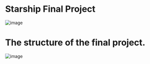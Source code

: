 # Starship Final Project
 
![image](https://user-images.githubusercontent.com/73644506/175007652-184b5338-292e-4a27-8272-7855e26fd45f.png)

# The structure of the final project.

![image](https://user-images.githubusercontent.com/73644506/181433133-4da0ede1-63a4-4546-988f-b84903697182.png)


